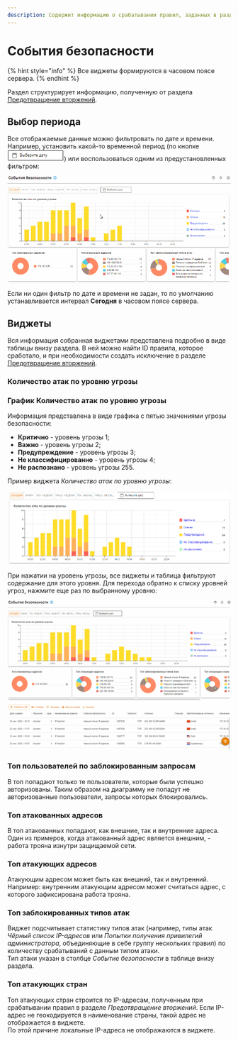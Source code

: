 ```yaml
---
description: Содержит информацию о срабатывании правил, заданных в разделе Предотвращение вторжений.
---
```


# События безопасности

{% hint style="info" %}
Все виджеты формируются в часовом поясе сервера.
{% endhint %}

Раздел структурирует информацию, полученную от раздела [Предотвращение вторжений](../access-rules/ips.md).

## Выбор периода

Все отображаемые данные можно фильтровать по дате и времени. Например, установить какой-то временной период (по кнопке ![](../../.gitbook/assets/security-events.png)) или воспользоваться одним из предустановленных фильтром:

![](../../.gitbook/assets/security-events.gif)

Если ни один фильтр по дате и времени не задан, то по умолчанию устанавливается интервал **Сегодня** в часовом поясе сервера.

## Виджеты

Вся информация собранная виджетами представлена подробно в виде таблицы внизу раздела. В ней можно найти ID правила, которое сработало, и при необходимости создать исключение в разделе [Предотвращение вторжений](../access-rules/ips.md).

### Количество атак по уровню угрозы

### График Количество атак по уровню угрозы

Информация представлена в виде графика с пятью значениями угрозы безопасности:
* **Критично** - уровень угрозы 1;
* **Важно** - уровень угрозы 2;
* **Предупреждение** - уровень угрозы 3;
* **Не классифицированно** - уровень угрозы 4;
* **Не распознано** - уровень угрозы 255.

Пример виджета *Количество атак по уровню угрозы*:

![](../../.gitbook/assets/security-events1.png)

При нажатии на уровень угрозы, все виджеты и таблица фильтруют содержание для этого уровня. Для перехода обратно к списку уровней угроз, нажмите еще раз по выбранному уровню:

![](../../.gitbook/assets/security-events1.gif)

### Топ пользователей по заблокированным запросам

В топ попадают только те пользователи, которые были успешно авторизованы. Таким образом на диаграмму не попадут не авторизованные пользователи, запросы которых блокировались.

### Топ атакованных адресов

В топ атакованных попадают, как внешние, так и внутренние адреса. Один из примеров, когда атакованный адрес является внешним, - работа трояна изнутри защищаемой сети.

### Топ атакующих адресов

Атакующим адресом может быть как внешний, так и внутренний. Например: внутренним атакующим адресом может считаться адрес, с которого зафиксирована работа трояна.

### Топ заблокированных типов атак

Виджет подсчитывает статистику типов атак (например, типы атак *Чёрный список IP-адресов* или *Попытки получения привилегий администратора*, объединяющие в себе группу нескольких правил) по количеству срабатываний с данным типом атаки. \
Тип атаки указан в столбце *Событие безопасности* в таблице внизу раздела.

### Топ атакующих стран

Топ атакующих стран строится по IP-адресам, полученным при срабатывании правил в разделе *Предотвращение вторжений*. Если IP-адрес не геокодируется в наименование страны, такой адрес не отображается в виджете. \
По этой причине локальные IP-адреса не отображаются в виджете.